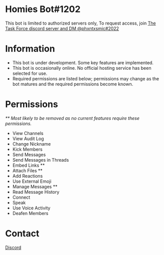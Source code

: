# Homies Bot#1202

This bot is limited to authorized servers only, To request access, join [The Task Force discord server and DM @phxntxsmic#2022](https://discord.gg/FkMFn9DZuv)

# Information

- This bot is under development. Some key features are implemented.
- This bot is occasionally online. No official hosting service has been selected for use.
- Required permissions are listed below; permissions may change as the bot matures and the required permissions become known.

# Permissions

_** Most likely to be removed as no current features require these permissions._

- View Channels
- View Audit Log
- Change Nickname
- Kick Members
- Send Messages
- Send Messages in Threads
- Embed Links **
- Attach Files **
- Add Reactions
- Use External Emoji
- Manage Messages **
- Read Message History
- Connect
- Speak
- Use Voice Activity
- Deafen Members

# Contact
[Discord](https://discord.gg/FkMFn9DZuv)
